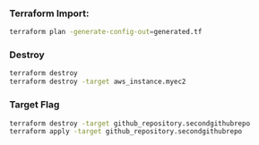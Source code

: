 ### Terraform Import:

 ```sh
 terraform plan -generate-config-out=generated.tf
 ```

### Destroy

 ```sh
terraform destroy
terraform destroy -target aws_instance.myec2
```

### Target Flag

```sh
terraform destroy -target github_repository.secondgithubrepo
terraform apply -target github_repository.secondgithubrepo

```